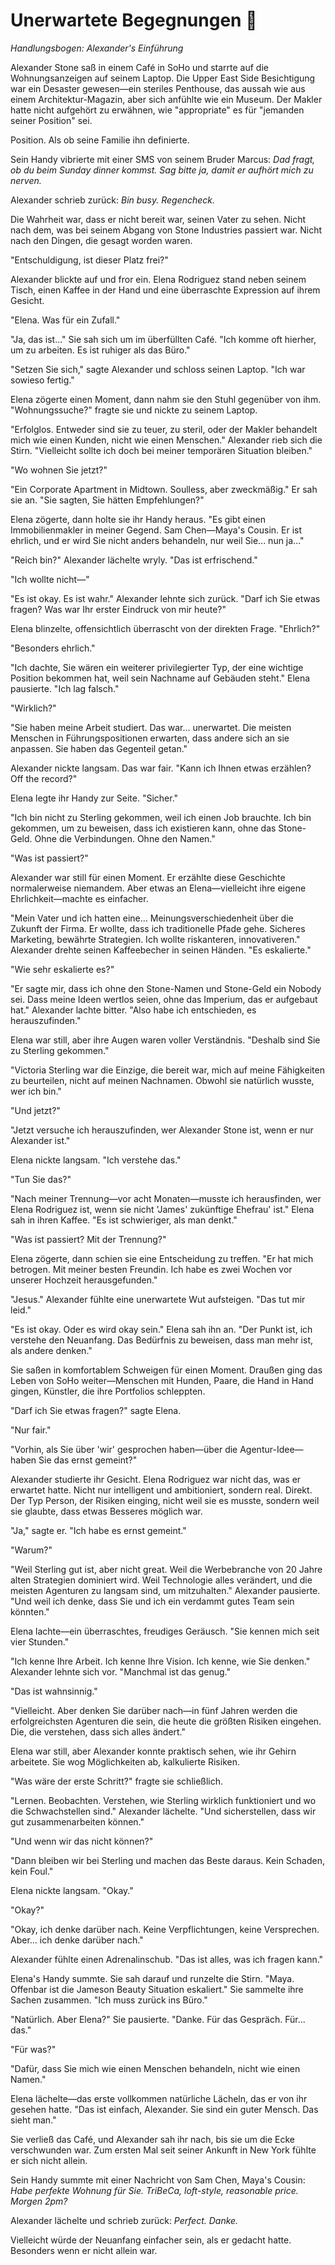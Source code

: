 # Unerwartete Begegnungen 🌆

*Handlungsbogen: Alexander's Einführung*

Alexander Stone saß in einem Café in SoHo und starrte auf die Wohnungsanzeigen auf seinem Laptop. Die Upper East Side Besichtigung war ein Desaster gewesen—ein steriles Penthouse, das aussah wie aus einem Architektur-Magazin, aber sich anfühlte wie ein Museum. Der Makler hatte nicht aufgehört zu erwähnen, wie "appropriate" es für "jemanden seiner Position" sei.

Position. Als ob seine Familie ihn definierte.

Sein Handy vibrierte mit einer SMS von seinem Bruder Marcus: *Dad fragt, ob du beim Sunday dinner kommst. Sag bitte ja, damit er aufhört mich zu nerven.*

Alexander schrieb zurück: *Bin busy. Regencheck.*

Die Wahrheit war, dass er nicht bereit war, seinen Vater zu sehen. Nicht nach dem, was bei seinem Abgang von Stone Industries passiert war. Nicht nach den Dingen, die gesagt worden waren.

"Entschuldigung, ist dieser Platz frei?"

Alexander blickte auf und fror ein. Elena Rodriguez stand neben seinem Tisch, einen Kaffee in der Hand und eine überraschte Expression auf ihrem Gesicht.

"Elena. Was für ein Zufall."

"Ja, das ist..." Sie sah sich um im überfüllten Café. "Ich komme oft hierher, um zu arbeiten. Es ist ruhiger als das Büro."

"Setzen Sie sich," sagte Alexander und schloss seinen Laptop. "Ich war sowieso fertig."

Elena zögerte einen Moment, dann nahm sie den Stuhl gegenüber von ihm. "Wohnungssuche?" fragte sie und nickte zu seinem Laptop.

"Erfolglos. Entweder sind sie zu teuer, zu steril, oder der Makler behandelt mich wie einen Kunden, nicht wie einen Menschen." Alexander rieb sich die Stirn. "Vielleicht sollte ich doch bei meiner temporären Situation bleiben."

"Wo wohnen Sie jetzt?"

"Ein Corporate Apartment in Midtown. Soulless, aber zweckmäßig." Er sah sie an. "Sie sagten, Sie hätten Empfehlungen?"

Elena zögerte, dann holte sie ihr Handy heraus. "Es gibt einen Immobilienmakler in meiner Gegend. Sam Chen—Maya's Cousin. Er ist ehrlich, und er wird Sie nicht anders behandeln, nur weil Sie... nun ja..."

"Reich bin?" Alexander lächelte wryly. "Das ist erfrischend."

"Ich wollte nicht—"

"Es ist okay. Es ist wahr." Alexander lehnte sich zurück. "Darf ich Sie etwas fragen? Was war Ihr erster Eindruck von mir heute?"

Elena blinzelte, offensichtlich überrascht von der direkten Frage. "Ehrlich?"

"Besonders ehrlich."

"Ich dachte, Sie wären ein weiterer privilegierter Typ, der eine wichtige Position bekommen hat, weil sein Nachname auf Gebäuden steht." Elena pausierte. "Ich lag falsch."

"Wirklich?"

"Sie haben meine Arbeit studiert. Das war... unerwartet. Die meisten Menschen in Führungspositionen erwarten, dass andere sich an sie anpassen. Sie haben das Gegenteil getan."

Alexander nickte langsam. Das war fair. "Kann ich Ihnen etwas erzählen? Off the record?"

Elena legte ihr Handy zur Seite. "Sicher."

"Ich bin nicht zu Sterling gekommen, weil ich einen Job brauchte. Ich bin gekommen, um zu beweisen, dass ich existieren kann, ohne das Stone-Geld. Ohne die Verbindungen. Ohne den Namen."

"Was ist passiert?"

Alexander war still für einen Moment. Er erzählte diese Geschichte normalerweise niemandem. Aber etwas an Elena—vielleicht ihre eigene Ehrlichkeit—machte es einfacher.

"Mein Vater und ich hatten eine... Meinungsverschiedenheit über die Zukunft der Firma. Er wollte, dass ich traditionelle Pfade gehe. Sicheres Marketing, bewährte Strategien. Ich wollte riskanteren, innovativeren." Alexander drehte seinen Kaffeebecher in seinen Händen. "Es eskalierte."

"Wie sehr eskalierte es?"

"Er sagte mir, dass ich ohne den Stone-Namen und Stone-Geld ein Nobody sei. Dass meine Ideen wertlos seien, ohne das Imperium, das er aufgebaut hat." Alexander lachte bitter. "Also habe ich entschieden, es herauszufinden."

Elena war still, aber ihre Augen waren voller Verständnis. "Deshalb sind Sie zu Sterling gekommen."

"Victoria Sterling war die Einzige, die bereit war, mich auf meine Fähigkeiten zu beurteilen, nicht auf meinen Nachnamen. Obwohl sie natürlich wusste, wer ich bin."

"Und jetzt?"

"Jetzt versuche ich herauszufinden, wer Alexander Stone ist, wenn er nur Alexander ist."

Elena nickte langsam. "Ich verstehe das."

"Tun Sie das?"

"Nach meiner Trennung—vor acht Monaten—musste ich herausfinden, wer Elena Rodriguez ist, wenn sie nicht 'James' zukünftige Ehefrau' ist." Elena sah in ihren Kaffee. "Es ist schwieriger, als man denkt."

"Was ist passiert? Mit der Trennung?"

Elena zögerte, dann schien sie eine Entscheidung zu treffen. "Er hat mich betrogen. Mit meiner besten Freundin. Ich habe es zwei Wochen vor unserer Hochzeit herausgefunden."

"Jesus." Alexander fühlte eine unerwartete Wut aufsteigen. "Das tut mir leid."

"Es ist okay. Oder es wird okay sein." Elena sah ihn an. "Der Punkt ist, ich verstehe den Neuanfang. Das Bedürfnis zu beweisen, dass man mehr ist, als andere denken."

Sie saßen in komfortablem Schweigen für einen Moment. Draußen ging das Leben von SoHo weiter—Menschen mit Hunden, Paare, die Hand in Hand gingen, Künstler, die ihre Portfolios schleppten.

"Darf ich Sie etwas fragen?" sagte Elena.

"Nur fair."

"Vorhin, als Sie über 'wir' gesprochen haben—über die Agentur-Idee—haben Sie das ernst gemeint?"

Alexander studierte ihr Gesicht. Elena Rodriguez war nicht das, was er erwartet hatte. Nicht nur intelligent und ambitioniert, sondern real. Direkt. Der Typ Person, der Risiken einging, nicht weil sie es musste, sondern weil sie glaubte, dass etwas Besseres möglich war.

"Ja," sagte er. "Ich habe es ernst gemeint."

"Warum?"

"Weil Sterling gut ist, aber nicht great. Weil die Werbebranche von 20 Jahre alten Strategien dominiert wird. Weil Technologie alles verändert, und die meisten Agenturen zu langsam sind, um mitzuhalten." Alexander pausierte. "Und weil ich denke, dass Sie und ich ein verdammt gutes Team sein könnten."

Elena lachte—ein überraschtes, freudiges Geräusch. "Sie kennen mich seit vier Stunden."

"Ich kenne Ihre Arbeit. Ich kenne Ihre Vision. Ich kenne, wie Sie denken." Alexander lehnte sich vor. "Manchmal ist das genug."

"Das ist wahnsinnig."

"Vielleicht. Aber denken Sie darüber nach—in fünf Jahren werden die erfolgreichsten Agenturen die sein, die heute die größten Risiken eingehen. Die, die verstehen, dass sich alles ändert."

Elena war still, aber Alexander konnte praktisch sehen, wie ihr Gehirn arbeitete. Sie wog Möglichkeiten ab, kalkulierte Risiken.

"Was wäre der erste Schritt?" fragte sie schließlich.

"Lernen. Beobachten. Verstehen, wie Sterling wirklich funktioniert und wo die Schwachstellen sind." Alexander lächelte. "Und sicherstellen, dass wir gut zusammenarbeiten können."

"Und wenn wir das nicht können?"

"Dann bleiben wir bei Sterling und machen das Beste daraus. Kein Schaden, kein Foul."

Elena nickte langsam. "Okay."

"Okay?"

"Okay, ich denke darüber nach. Keine Verpflichtungen, keine Versprechen. Aber... ich denke darüber nach."

Alexander fühlte einen Adrenalinschub. "Das ist alles, was ich fragen kann."

Elena's Handy summte. Sie sah darauf und runzelte die Stirn. "Maya. Offenbar ist die Jameson Beauty Situation eskaliert." Sie sammelte ihre Sachen zusammen. "Ich muss zurück ins Büro."

"Natürlich. Aber Elena?" Sie pausierte. "Danke. Für das Gespräch. Für... das."

"Für was?"

"Dafür, dass Sie mich wie einen Menschen behandeln, nicht wie einen Namen."

Elena lächelte—das erste vollkommen natürliche Lächeln, das er von ihr gesehen hatte. "Das ist einfach, Alexander. Sie sind ein guter Mensch. Das sieht man."

Sie verließ das Café, und Alexander sah ihr nach, bis sie um die Ecke verschwunden war. Zum ersten Mal seit seiner Ankunft in New York fühlte er sich nicht allein.

Sein Handy summte mit einer Nachricht von Sam Chen, Maya's Cousin: *Habe perfekte Wohnung für Sie. TriBeCa, loft-style, reasonable price. Morgen 2pm?*

Alexander lächelte und schrieb zurück: *Perfect. Danke.*

Vielleicht würde der Neuanfang einfacher sein, als er gedacht hatte. Besonders wenn er nicht allein war.